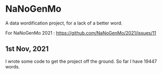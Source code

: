 # NaNoGenMo

A data wordification project, for a lack of a better word.

For NaNoGenMo 2021 : https://github.com/NaNoGenMo/2021/issues/11

## 1st Nov, 2021

I wrote some code to get the project off the ground. So far I have 19447 words.


